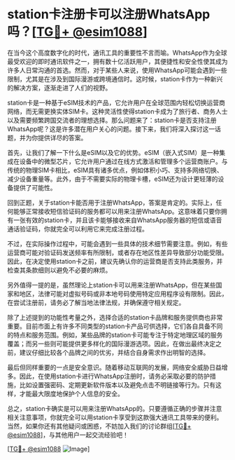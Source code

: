 # station卡注册卡可以注册WhatsApp吗？[[TG💪+ @esim1088](https://t.me/s/esim1088)]

在当今这个高度数字化的时代，通讯工具的重要性不言而喻。WhatsApp作为全球最受欢迎的即时通讯软件之一，拥有数十亿活跃用户，其便捷性和安全性使其成为许多人日常沟通的首选。然而，对于某些人来说，使用WhatsApp可能会遇到一些限制，尤其是在涉及到国际漫游或跨境通信时。这时候，station卡作为一种新兴的解决方案，逐渐走进了人们的视野。

station卡是一种基于eSIM技术的产品，它允许用户在全球范围内轻松切换运营商网络，而无需更换实体SIM卡。这种灵活性使得station卡成为了旅行者、商务人士以及需要频繁跨国交流者的理想选择。那么问题来了：station卡是否支持注册WhatsApp呢？这是许多潜在用户关心的问题。接下来，我们将深入探讨这一话题，并为你提供详尽的答案。

首先，让我们了解一下什么是eSIM以及它的优势。eSIM（嵌入式SIM）是一种集成在设备中的微型芯片，它允许用户通过在线方式激活和管理多个运营商账户。与传统的物理SIM卡相比，eSIM具有诸多优点，例如体积小巧、支持多网络切换、减少设备重量等。此外，由于不需要实际的物理卡槽，eSIM还为设计更轻薄的设备提供了可能性。

回到正题，关于station卡能否用于注册WhatsApp，答案是肯定的。实际上，任何能够正常接收短信验证码的服务都可以用来注册WhatsApp。这意味着只要你拥有一张有效的station卡，并且该卡能够接收来自WhatsApp服务器的短信或语音通话验证码，你就完全可以利用它来完成注册过程。

不过，在实际操作过程中，可能会遇到一些具体的技术细节需要注意。例如，有些运营商可能对验证码发送频率有所限制，或者存在地区性差异导致部分功能受限。因此，在决定使用station卡之前，建议先确认你的运营商是否支持此类服务，并检查其条款细则以避免不必要的麻烦。

另外值得一提的是，虽然理论上station卡可以用来注册WhatsApp，但在某些国家和地区，法律可能对虚拟号码或非本地号码使用特定应用程序设有限制。因此，在尝试注册前，请务必了解当地法律法规，并确保遵守相关规定。

除了上述提到的功能性考量之外，选择合适的station卡品牌和服务提供商也非常重要。目前市面上有许多不同类型的station卡产品可供选择，它们各自具备不同的特点和服务范围。例如，某些品牌的station卡可能专注于特定地理区域的服务覆盖；而另一些则可能提供更多样化的国际漫游选项。因此，在做出最终决定之前，建议仔细比较各个品牌之间的优劣，并结合自身需求作出明智的选择。

最后但同样重要的一点是安全意识。随着移动互联网的发展，网络安全威胁日益增多。因此，在使用station卡进行WhatsApp注册时，请务必采取必要的防护措施，比如设置强密码、定期更新软件版本以及避免点击不明链接等行为。只有这样，才能最大限度地保护个人信息的安全。

总之，station卡确实是可以用来注册WhatsApp的。只要遵循正确的步骤并注意相关注意事项，你就完全可以用station卡享受到这款强大通讯工具带来的便利。当然，如果你还有其他疑问或困惑，不妨加入我们的讨论群组[[TG💪+ @esim1088](https://t.me/s/esim1088)]，与其他用户一起交流经验吧！

[[TG💪+ @esim1088](https://t.me/s/esim1088) ![Image](https://i.postimg.cc/4NQfJmqS/Snipaste-2025-05-13-00-14-12.png)]